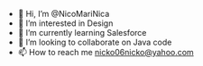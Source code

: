 - 👋 Hi, I’m @NicoMariNica
- 👀 I’m interested in Design 
- 🌱 I’m currently learning Salesforce
- 💞️ I’m looking to collaborate on Java code
- 📫 How to reach me nicko06nicko@yahoo.com

<!---
NicoMariNica/NicoMariNica is a ✨ special ✨ repository because its `README.md` (this file) appears on your GitHub profile.
You can click the Preview link to take a look at your changes.
--->
